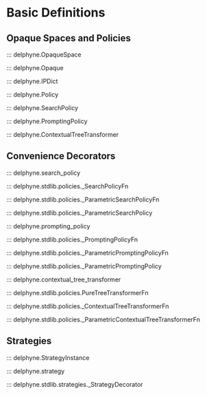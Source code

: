 # Basic Definitions

## Opaque Spaces and Policies

::: delphyne.OpaqueSpace

::: delphyne.Opaque

::: delphyne.IPDict

::: delphyne.Policy

::: delphyne.SearchPolicy

::: delphyne.PromptingPolicy

::: delphyne.ContextualTreeTransformer

## Convenience Decorators

::: delphyne.search_policy

::: delphyne.stdlib.policies._SearchPolicyFn

::: delphyne.stdlib.policies._ParametricSearchPolicyFn

::: delphyne.stdlib.policies._ParametricSearchPolicy

::: delphyne.prompting_policy

::: delphyne.stdlib.policies._PromptingPolicyFn

::: delphyne.stdlib.policies._ParametricPromptingPolicyFn

::: delphyne.stdlib.policies._ParametricPromptingPolicy

::: delphyne.contextual_tree_transformer

::: delphyne.stdlib.policies.PureTreeTransformerFn

::: delphyne.stdlib.policies._ContextualTreeTransformerFn

::: delphyne.stdlib.policies._ParametricContextualTreeTransformerFn

## Strategies

::: delphyne.StrategyInstance

::: delphyne.strategy

::: delphyne.stdlib.strategies._StrategyDecorator
